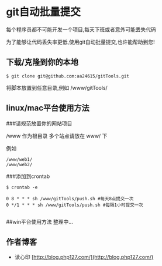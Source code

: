 # git自动批量提交
每个程序员都不可能开发一个项目,每天下班或者意外可能丢失代码

为了能够让代码丢失率更低,使用git自动批量提交,也许能帮助到您!

## 下载/克隆到你的本地
```
$ git clone git@github.com:aa24615/gitTools.git

```
将脚本放置到任意目录,例如 /www/gitTools/

## linux/mac平台使用方法

###请规范放置你的网站项目

/www 作为根目录 多个站点请放在 www/ 下

例如
```
/www/web1/
/www/web2/

```

###添加到crontab
```
$ crontab -e
 
0 8 * * * sh /www/gitTools/push.sh #每天8点提交一次
0 */1 * * * sh /www/gitTools/push.sh #每隔1小时提交一次


```

##win平台使用方法
整理中...

## 作者博客

- 读心印 [http://blog.php127.com/](http://blog.php127.com/) 